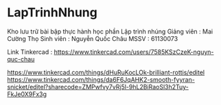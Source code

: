# LapTrinhNhung
Kho lưu trữ bài bập thực hành học phần Lập trình nhúng
Giảng viên : Mai Cường Thọ
Sinh viên : Nguyễn Quốc Châu
MSSV : 61130073




Link Tinkercad : https://www.tinkercad.com/users/7585KSzCzeK-nguyn-quc-chau

https://www.tinkercad.com/things/dHuRuKocLOk-brilliant-rottis/editel
https://www.tinkercad.com/things/da6F6JqAHK2-smooth-fyyran-snicket/editel?sharecode=ZMPwfvy7vRj5l-9hL2BiRaoSl3h2Tuy-FkJe0X9Fx3g

